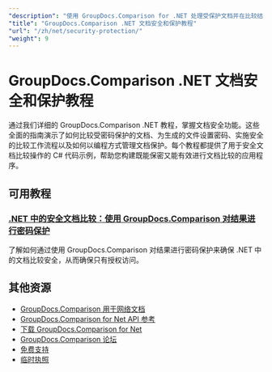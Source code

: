 ```yaml
---
"description": "使用 GroupDocs.Comparison for .NET 处理受保护文档并在比较结果中实现安全性的分步教程。"
"title": "GroupDocs.Comparison .NET 文档安全和保护教程"
"url": "/zh/net/security-protection/"
"weight": 9
---
```


# GroupDocs.Comparison .NET 文档安全和保护教程

通过我们详细的 GroupDocs.Comparison .NET 教程，掌握文档安全功能。这些全面的指南演示了如何比较受密码保护的文档、为生成的文件设置密码、实施安全的比较工作流程以及如何以编程方式管理文档保护。每个教程都提供了用于安全文档比较操作的 C# 代码示例，帮助您构建既能保密又能有效进行文档比较的应用程序。

## 可用教程

### [.NET 中的安全文档比较：使用 GroupDocs.Comparison 对结果进行密码保护](./secure-net-document-comparisons-password-protection/)
了解如何通过使用 GroupDocs.Comparison 对结果进行密码保护来确保 .NET 中的文档比较安全，从而确保只有授权访问。

## 其他资源

- [GroupDocs.Comparison 用于网络文档](https://docs.groupdocs.com/comparison/net/)
- [GroupDocs.Comparison for Net API 参考](https://reference.groupdocs.com/comparison/net/)
- [下载 GroupDocs.Comparison for Net](https://releases.groupdocs.com/comparison/net/)
- [GroupDocs.Comparison 论坛](https://forum.groupdocs.com/c/comparison)
- [免费支持](https://forum.groupdocs.com/)
- [临时执照](https://purchase.groupdocs.com/temporary-license/)